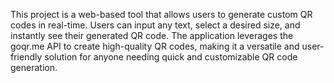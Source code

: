 This project is a web-based tool that allows users to generate custom QR codes in real-time. Users can input any text, select a desired size, and instantly see their generated QR code. The application leverages the goqr.me API to create high-quality QR codes, making it a versatile and user-friendly solution for anyone needing quick and customizable QR code generation.
